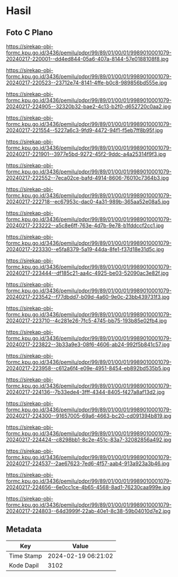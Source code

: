 # Hasil

## Foto C Plano

https://sirekap-obj-formc.kpu.go.id/3436/pemilu/pdpr/99/89/01/00/01/9989010001079-20240217-220001--dd4ed844-05a6-407a-8144-57e0188108f8.jpg

https://sirekap-obj-formc.kpu.go.id/3436/pemilu/pdpr/99/89/01/00/01/9989010001079-20240217-220523--23712e74-8141-4ffe-b0c8-989856bd555e.jpg

https://sirekap-obj-formc.kpu.go.id/3436/pemilu/pdpr/99/89/01/00/01/9989010001079-20240217-224905--32320b32-bae2-4c13-b2f0-d652720c0aa2.jpg

https://sirekap-obj-formc.kpu.go.id/3436/pemilu/pdpr/99/89/01/00/01/9989010001079-20240217-221554--5227a6c3-9fd9-4472-94f1-f5eb7ff8b95f.jpg

https://sirekap-obj-formc.kpu.go.id/3436/pemilu/pdpr/99/89/01/00/01/9989010001079-20240217-221901--3977e5bd-9272-45f2-9ddc-a4a25314f9f3.jpg

https://sirekap-obj-formc.kpu.go.id/3436/pemilu/pdpr/99/89/01/00/01/9989010001079-20240217-222552--7eca02ce-bafd-4914-8606-76010c7364b3.jpg

https://sirekap-obj-formc.kpu.go.id/3436/pemilu/pdpr/99/89/01/00/01/9989010001079-20240217-222718--ec67953c-dac0-4a31-989b-365aa52e08a5.jpg

https://sirekap-obj-formc.kpu.go.id/3436/pemilu/pdpr/99/89/01/00/01/9989010001079-20240217-223222--a5c8e6ff-763e-4d7b-9e78-b1fddccf2cc1.jpg

https://sirekap-obj-formc.kpu.go.id/3436/pemilu/pdpr/99/89/01/00/01/9989010001079-20240217-223330--e5fa8379-5a19-44da-8fe1-f37d18e31d5c.jpg

https://sirekap-obj-formc.kpu.go.id/3436/pemilu/pdpr/99/89/01/00/01/9989010001079-20240217-223444--df185c21-aa4c-4925-be03-52090ac3e82f.jpg

https://sirekap-obj-formc.kpu.go.id/3436/pemilu/pdpr/99/89/01/00/01/9989010001079-20240217-223542--f77dbdd7-b09d-4a60-9e0c-23bb439731f3.jpg

https://sirekap-obj-formc.kpu.go.id/3436/pemilu/pdpr/99/89/01/00/01/9989010001079-20240217-223710--4c281e26-7fc5-4745-bb75-193b85e02fb4.jpg

https://sirekap-obj-formc.kpu.go.id/3436/pemilu/pdpr/99/89/01/00/01/9989010001079-20240217-223822--3b33a9e3-08f6-4606-ab24-992f5b841c57.jpg

https://sirekap-obj-formc.kpu.go.id/3436/pemilu/pdpr/99/89/01/00/01/9989010001079-20240217-223958--c612a6f4-e09e-4951-8454-eb892bd535b5.jpg

https://sirekap-obj-formc.kpu.go.id/3436/pemilu/pdpr/99/89/01/00/01/9989010001079-20240217-224136--7b33ede4-3fff-4344-8405-f427a8af13d2.jpg

https://sirekap-obj-formc.kpu.go.id/3436/pemilu/pdpr/99/89/01/00/01/9989010001079-20240217-224300--91657005-69a6-4663-bc20-cd091394b819.jpg

https://sirekap-obj-formc.kpu.go.id/3436/pemilu/pdpr/99/89/01/00/01/9989010001079-20240217-224424--c8298bb1-8c2e-451c-83a7-32082856a492.jpg

https://sirekap-obj-formc.kpu.go.id/3436/pemilu/pdpr/99/89/01/00/01/9989010001079-20240217-224537--2ae67623-7ed6-4f57-aab4-913a923a3b46.jpg

https://sirekap-obj-formc.kpu.go.id/3436/pemilu/pdpr/99/89/01/00/01/9989010001079-20240217-224656--6e0cc1ce-4b65-4568-8ad1-76230caa999e.jpg

https://sirekap-obj-formc.kpu.go.id/3436/pemilu/pdpr/99/89/01/00/01/9989010001079-20240217-224803--64d3999f-22ab-40e1-8c38-59b04010d7e2.jpg


## Metadata

| Key        | Value               |
| ---------- | ------------------- |
| Time Stamp | 2024-02-19 06:21:02 |
| Kode Dapil | 3102                |



